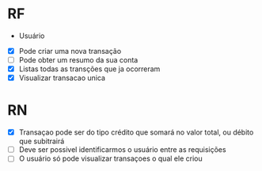 # RF

* Usuário
 
- [x] Pode criar uma nova transação
- [ ] Pode obter um resumo da sua conta
- [x] Listas todas as transções que ja ocorreram
- [x] Visualizar transacao unica

# RN

- [x] Transaçao pode ser do tipo crédito que somará no valor total, ou débito que subitrairá
- [ ] Deve ser possivel identificarmos o usuário entre as requisições
- [ ] O usuário só pode visualizar transaçoes o qual ele criou